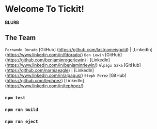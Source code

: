 # Welcome To Tickit!
**BLURB**


## The Team

`Fernando Dorado`
[GitHub] (https://github.com/lastnameisgold) |
[LinkedIn] (https://www.linkedin.com/in/fdorado/)
`Ben Lewin`
[GitHub] (https://github.com/benjaminrogerlewin) | 
[LinkedIn] (https://www.linkedin.com/in/benjaminrlewin/)
`Alpagu Saka`
[GitHub] (https://github.com/narniaeagle) | 
[LinkedIn] (https://www.linkedin.com/in/alpagus/)
`Steph Perez`
[GitHub] (https://github.com/tephpez)
[LinkedIn] (https://www.linkedin.com/in/tephpez/)

### `npm test`


### `npm run build`


### `npm run eject`



